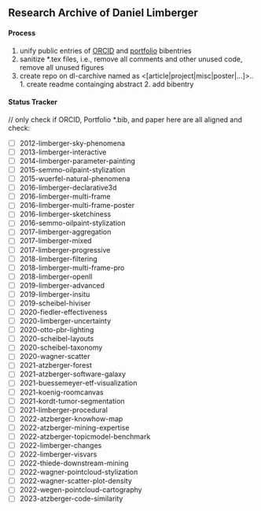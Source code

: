 
## Research Archive of Daniel Limberger

#### Process

  1. unify public entries of [ORCID](https://orcid.org/0000-0002-9111-4809) and [portfolio](https://daniellimberger.de/) bibentries
  2. sanitize *.tex files, i.e., remove all comments and other unused code, remove all unused figures
  3. create repo on dl-carchive named as <[article|project|misc|poster|...]>.<year>.<some-identifier-such-as-bibkey>
    1. create readme containging abstract
    2. add bibentry

#### Status Tracker

// only check if ORCID, Portfolio \*.bib, and paper here are all aligned and check: 

  - [ ] 2012-limberger-sky-phenomena
  - [ ] 2013-limberger-interactive
  - [ ] 2014-limberger-parameter-painting
  - [ ] 2015-semmo-oilpaint-stylization
  - [ ] 2015-wuerfel-natural-phenomena
  - [ ] 2016-limberger-declarative3d
  - [ ] 2016-limberger-multi-frame
  - [ ] 2016-limberger-multi-frame-poster
  - [ ] 2016-limberger-sketchiness
  - [ ] 2016-semmo-oilpaint-stylization
  - [ ] 2017-limberger-aggregation
  - [ ] 2017-limberger-mixed
  - [ ] 2017-limberger-progressive
  - [ ] 2018-limberger-filtering
  - [ ] 2018-limberger-multi-frame-pro
  - [ ] 2018-limberger-openll
  - [ ] 2019-limberger-advanced
  - [ ] 2019-limberger-insitu
  - [ ] 2019-scheibel-hiviser
  - [ ] 2020-fiedler-effectiveness
  - [ ] 2020-limberger-uncertainty
  - [ ] 2020-otto-pbr-lighting
  - [ ] 2020-scheibel-layouts
  - [ ] 2020-scheibel-taxonomy
  - [ ] 2020-wagner-scatter
  - [ ] 2021-atzberger-forest
  - [ ] 2021-atzberger-software-galaxy
  - [ ] 2021-buessemeyer-etf-visualization
  - [ ] 2021-koenig-roomcanvas
  - [ ] 2021-kordt-tumor-segmentation
  - [ ] 2021-limberger-procedural
  - [ ] 2022-atzberger-knowhow-map
  - [ ] 2022-atzberger-mining-expertise
  - [ ] 2022-atzberger-topicmodel-benchmark
  - [ ] 2022-limberger-changes
  - [ ] 2022-limberger-visvars
  - [ ] 2022-thiede-downstream-mining
  - [ ] 2022-wagner-pointcloud-stylization
  - [ ] 2022-wagner-scatter-plot-density
  - [ ] 2022-wegen-pointcloud-cartography
  - [ ] 2023-atzberger-code-similarity
